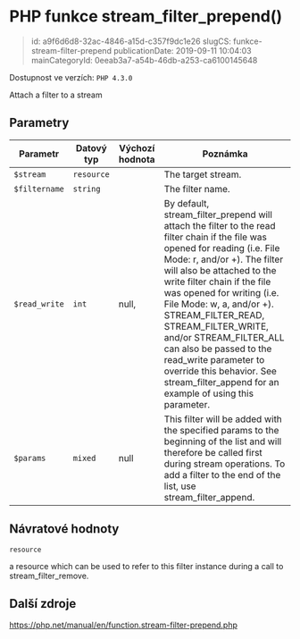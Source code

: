 PHP funkce stream_filter_prepend()
================================

> id: a9f6d6d8-32ac-4846-a15d-c357f9dc1e26
> slugCS: funkce-stream-filter-prepend
> publicationDate: 2019-09-11 10:04:03
> mainCategoryId: 0eeab3a7-a54b-46db-a253-ca6100145648

Dostupnost ve verzích: `PHP 4.3.0`

Attach a filter to a stream


Parametry
--------------

| Parametr | Datový typ | Výchozí hodnota | Poznámka |
|-----|-----|-----|-----|
| `$stream` | `resource` |  | The target stream. |
| `$filtername` | `string` |  | The filter name. |
| `$read_write` | `int` | null, | By default, stream_filter_prepend will attach the filter to the read filter chain if the file was opened for reading (i.e. File Mode: r, and/or +). The filter will also be attached to the write filter chain if the file was opened for writing (i.e. File Mode: w, a, and/or +). STREAM_FILTER_READ, STREAM_FILTER_WRITE, and/or STREAM_FILTER_ALL can also be passed to the read_write parameter to override this behavior. See stream_filter_append for an example of using this parameter. |
| `$params` | `mixed` | null | This filter will be added with the specified params to the beginning of the list and will therefore be called first during stream operations. To add a filter to the end of the list, use stream_filter_append. |


Návratové hodnoty
----------------

`resource`

a resource which can be used to refer to this filter
instance during a call to stream_filter_remove.

Další zdroje
------------

https://php.net/manual/en/function.stream-filter-prepend.php
